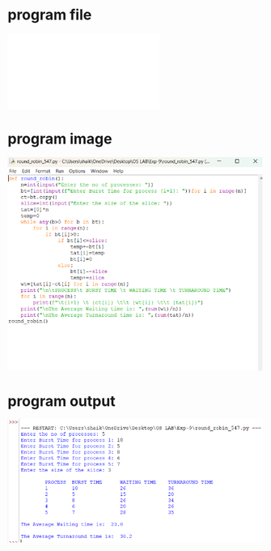 # program file
![program file](round_robin.py)

# program image
![program image](round_robin_program.png)

# program output
![program output](round_robin_output.png)
